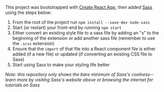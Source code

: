 This project was bootstrapped with [Create React App](https://github.com/facebook/create-react-app), then added [Sass](https://sass-lang.com) using the steps below:

1. From the root of the project run `npm install --save-dev node-sass`
1. Start (or restart) your front-end by running `npm start`
1. Either convert an existing style file to a sass file by adding an "s" to the beginning of the extension or add another sass file (remember to use the `.scss` extension)
1. Ensure that the `import` of that file into a React component file is either added (if a new file) or updated (if converting an existing CSS file to Sass)
1. Start using Sass to make your styling life better

_Note: this repository only shows the bare minimum of Sass's coolness--learn more by visiting Sass's website above or browsing the internet for tutorials on Sass_
